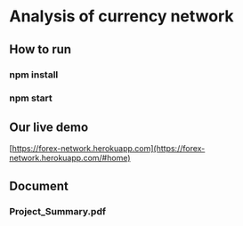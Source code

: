 # Analysis of currency network

## How to run
### npm install
### npm start

## Our live demo
[https://forex-network.herokuapp.com](https://forex-network.herokuapp.com/#home)

## Document
### Project_Summary.pdf